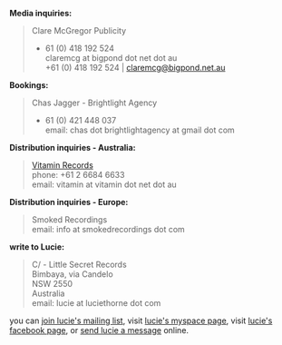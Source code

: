 **Media inquiries:**

> Clare McGregor Publicity  
> + 61 (0) 418 192 524  
> claremcg at bigpond dot net dot au    
+61 (0) 418 192 524 | <claremcg@bigpond.net.au>

**Bookings:**

> Chas Jagger - Brightlight Agency  
> + 61 (0) 421 448 037  
> email: chas dot brightlightagency at gmail dot com  

**Distribution inquiries - Australia:**  

> [Vitamin Records][1]    
> phone: +61 2 6684 6633  
> email: vitamin at vitamin dot net dot au

**Distribution inquiries - Europe:**

> Smoked Recordings  
> email: info at smokedrecordings dot com  

  [12]: mailto:vitamin@vitamin.net.au

**write to Lucie:**

> C/ - Little Secret Records  
> Bimbaya, via Candelo  
> NSW 2550  
> Australia  
> email: lucie at luciethorne dot com  

  [8]: mailto:lucie@luciethorne.com

you can [join lucie's mailing list][9], visit [lucie's myspace page][10], 
visit [lucie's facebook page][23], or [send lucie a message][11] online.

  [9]: ?p=forms/mailing-list
  [10]: http://www.myspace.com/luciethornemusic
  [11]: ?p=forms/send-message
  [22]: http://www.abc.net.au/triplej/homeandhosed/blog/s2551581.htm
  [23]: http://www.facebook.com/lucie.thorne#!/lucie.thorne
  [1]: https://www.vitamin.net.au/


